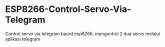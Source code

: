 # ESP8266-Control-Servo-Via-Telegram
Control servo via telegram baord esp8266. mengontrol 2 dua servo melalui aplikasi telegram
